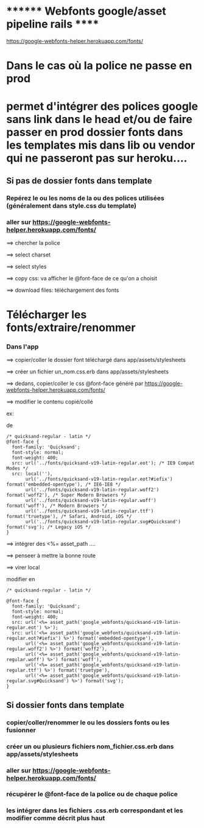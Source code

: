 # ****** Webfonts google/asset pipeline rails ****

https://google-webfonts-helper.herokuapp.com/fonts/

# Dans le cas où la police ne passe en prod

# permet d'intégrer des polices google sans link dans le head et/ou de faire passer en prod dossier fonts dans les templates mis dans lib ou vendor qui ne passeront pas sur heroku....


## Si pas de dossier fonts dans template

### Repérez le ou les noms de la ou des polices utilisées (généralement dans style.css du template)

### aller sur https://google-webfonts-helper.herokuapp.com/fonts/

==> chercher la police

==> select charset

==> select styles

==> copy css: va afficher le @font-face de ce qu'on a choisit

==> download files: téléchargement des fonts

# Télécharger les fonts/extraire/renommer

### Dans l'app

==> copier/coller le dossier font téléchargé dans app/assets/stylesheets

==> créer un fichier un_nom.css.erb dans app/assets/stylesheets

==> dedans, copier/coller le css @font-face généré par https://google-webfonts-helper.herokuapp.com/fonts/

==> modifier le contenu copié/collé

ex: 

de 

	/* quicksand-regular - latin */
	@font-face {
	  font-family: 'Quicksand';
	  font-style: normal;
	  font-weight: 400;
	  src: url('../fonts/quicksand-v19-latin-regular.eot'); /* IE9 Compat Modes */
	  src: local(''),
	       url('../fonts/quicksand-v19-latin-regular.eot?#iefix') format('embedded-opentype'), /* IE6-IE8 */
	       url('../fonts/quicksand-v19-latin-regular.woff2') format('woff2'), /* Super Modern Browsers */
	       url('../fonts/quicksand-v19-latin-regular.woff') format('woff'), /* Modern Browsers */
	       url('../fonts/quicksand-v19-latin-regular.ttf') format('truetype'), /* Safari, Android, iOS */
	       url('../fonts/quicksand-v19-latin-regular.svg#Quicksand') format('svg'); /* Legacy iOS */
	}

==> intégrer des <%= asset_path ....

==> penseer à mettre la bonne route

==> virer local

modifier en 

	/* quicksand-regular - latin */

	@font-face {
	  font-family: 'Quicksand';
	  font-style: normal;
	  font-weight: 400;
	  src: url('<%= asset_path('google_webfonts/quicksand-v19-latin-regular.eot') %>'); 
	  src: url('<%= asset_path('google_webfonts/quicksand-v19-latin-regular.eot?#iefix') %>') format('embedded-opentype'), 
	       url('<%= asset_path('google_webfonts/quicksand-v19-latin-regular.woff2') %>') format('woff2'), 
	       url('<%= asset_path('google_webfonts/quicksand-v19-latin-regular.woff') %>') format('woff'), 
	       url('<%= asset_path('google_webfonts/quicksand-v19-latin-regular.ttf') %>') format('truetype'), 
	       url('<%= asset_path('google_webfonts/quicksand-v19-latin-regular.svg#Quicksand') %>') format('svg'); 
	}


## Si dossier fonts dans template

### copier/coller/renommer le ou les dossiers fonts ou les fusionner

### créer un ou plusieurs fichiers nom_fichier.css.erb dans app/assets/stylesheets

### aller sur https://google-webfonts-helper.herokuapp.com/fonts/

### récupérer le @font-face de la police ou de chaque police 

### les intégrer dans les fichiers .css.erb correspondant et les modifier comme décrit plus haut







